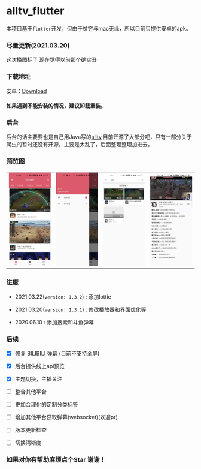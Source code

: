 # alltv_flutter
本项目基于`flutter`开发，但由于贫穷与mac无缘，所以目前只提供安卓的apk。

### 尽量更新(2021.03.20)
这次换图标了 现在觉得以前那个确实丑
### 下载地址
安卓：[Download](https://alltv.lanzous.com/b01bexnha)
#### 如果遇到不能安装的情况，建议卸载重装。
### 后台
后台的话主要要也是自己用Java写的[alltv](https://github.com/ha2ryzhang/alltv),目前开源了大部分吧，只有一部分关于爬虫的暂时还没有开源，主要是太乱了，后面整理整理加进去。

### 预览图

<div style="text-align: center"><table><tr>
  <td style="text-align: center">
<img src="./images/1.jpg" width="200"/>
</td>
<td style="text-align: center">
<img src="./images/2.jpg" width="200"/>
</td>
  <td style="text-align: center">
<img src="./images/3.jpg" width="200"/>
</td>
<td style="text-align: center">
<img src="./images/4.jpg" width="200"/>
</td>
</tr></table></div>

### 进度
- 2021.03.22(`version: 1.3.2`) : 添加lottie
- 2021.03.20(`version: 1.3.1`) : 修改播放器和界面优化等

- 2020.06.10 : 添加搜索和斗鱼弹幕
### 后续
- [x] 修复 BILIBILI 弹幕 (目前不支持全屏)

- [x] 后台提供线上api预览

- [x] 主题切换，主播关注

- [ ] 整合其他平台

- [ ] 更加合理化的定制分类标签

- [ ] 增加其他平台获取弹幕(websocket)(欢迎pr)

- [ ] 版本更新检查

- [ ] 切换清晰度
### 如果对你有帮助麻烦点个Star 谢谢！
